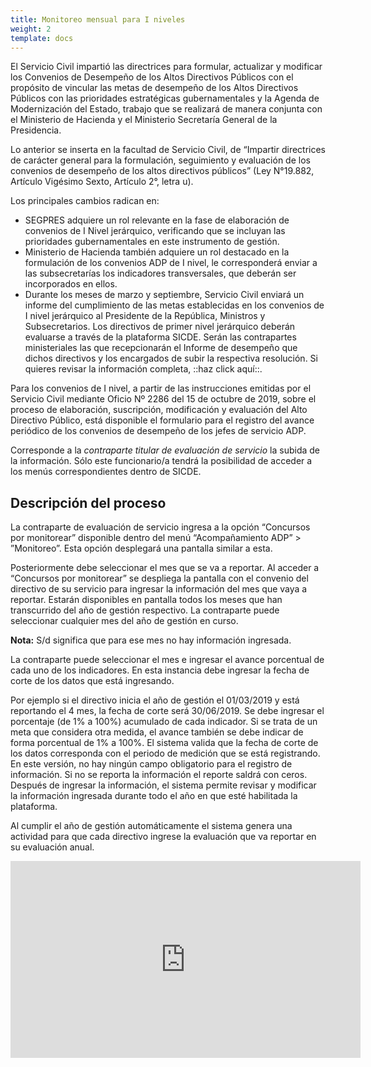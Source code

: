 ```yaml
---
title: Monitoreo mensual para I niveles
weight: 2
template: docs
---
```

El Servicio Civil impartió las directrices para formular, actualizar y modificar los Convenios de Desempeño de los Altos Directivos Públicos con el propósito de vincular las metas de desempeño de los Altos Directivos Públicos con las prioridades estratégicas gubernamentales y la Agenda de Modernización del Estado, trabajo que se realizará de manera conjunta con el Ministerio de Hacienda y el Ministerio Secretaría General de la Presidencia.

Lo anterior se inserta en la facultad de Servicio Civil, de “Impartir directrices de carácter general para la formulación, seguimiento y evaluación de los convenios de desempeño de los altos directivos públicos” (Ley N°19.882, Artículo Vigésimo Sexto, Artículo 2°, letra u).

Los principales cambios radican en:

* SEGPRES adquiere un rol relevante en la fase de elaboración de convenios de I Nivel jerárquico, verificando que se incluyan las prioridades gubernamentales en este instrumento de gestión.
* Ministerio de Hacienda también adquiere un rol destacado en la formulación de los convenios ADP de I nivel, le corresponderá enviar a las subsecretarías los indicadores transversales, que deberán ser incorporados en ellos.
* Durante los meses de marzo y septiembre, Servicio Civil enviará un informe del cumplimiento de las metas establecidas en los convenios de I nivel jerárquico al Presidente de la República, Ministros y Subsecretarios.
Los directivos de primer nivel jerárquico deberán evaluarse a través de la plataforma SICDE. Serán las contrapartes ministeriales las que recepcionarán el Informe de desempeño que dichos directivos y los encargados de subir la respectiva resolución.
Si quieres revisar la información completa, ::haz click aquí::.

Para los convenios de I nivel, a partir de las instrucciones emitidas por el Servicio Civil mediante Oficio Nº 2286 del 15 de octubre de 2019, sobre el proceso de elaboración, suscripción, modificación y evaluación del Alto Directivo Público, está disponible el formulario para el registro del avance periódico de los convenios de desempeño de los jefes de servicio ADP.

Corresponde a la *contraparte titular de evaluación de servicio* la subida de la información. Sólo este funcionario/a tendrá la posibilidad de acceder a los menús correspondientes dentro de SICDE.

## Descripción del proceso
La contraparte de evaluación de servicio ingresa a la opción “Concursos por monitorear” disponible dentro del menú “Acompañamiento ADP” > ”Monitoreo”.
Esta opción desplegará una pantalla similar a esta.

Posteriormente debe seleccionar el mes que se va a reportar. Al acceder a “Concursos por monitorear” se despliega la pantalla con el convenio del directivo de su servicio para ingresar la información del mes que vaya a reportar. Estarán disponibles en pantalla todos los meses que han transcurrido del año de gestión respectivo. La contraparte puede seleccionar cualquier mes del año de gestión en curso.

<div class="note"><strong>Nota:</strong> S/d significa que para ese mes no hay información ingresada. </div>

La contraparte puede seleccionar el mes e ingresar el avance porcentual de cada uno de los indicadores. En esta instancia debe ingresar la fecha de corte de los datos que está ingresando.

Por ejemplo si el directivo inicia el año de gestión el 01/03/2019 y está reportando el 4 mes, la fecha de corte será 30/06/2019.
Se debe ingresar el porcentaje (de 1% a 100%) acumulado de cada indicador. Si se trata de un meta que considera otra medida, el avance también se debe indicar de forma porcentual de 1% a 100%.
El sistema valida que la fecha de corte de los datos corresponda con el periodo de medición que se está registrando.
En este versión, no hay ningún campo obligatorio para el registro de información. Si no se reporta la información el reporte saldrá con ceros.
Después de ingresar la información, el sistema permite revisar y modificar la información ingresada durante todo el año en que esté habilitada la plataforma.

Al cumplir el año de gestión automáticamente el sistema genera una actividad para que cada directivo ingrese la evaluación que va reportar en su evaluación anual.

<iframe width="560" height="315" src="https://www.youtube-nocookie.com/embed/hBG5vqTPZo4" frameborder="0" allow="accelerometer; autoplay; clipboard-write; encrypted-media; gyroscope; picture-in-picture" allowfullscreen></iframe>